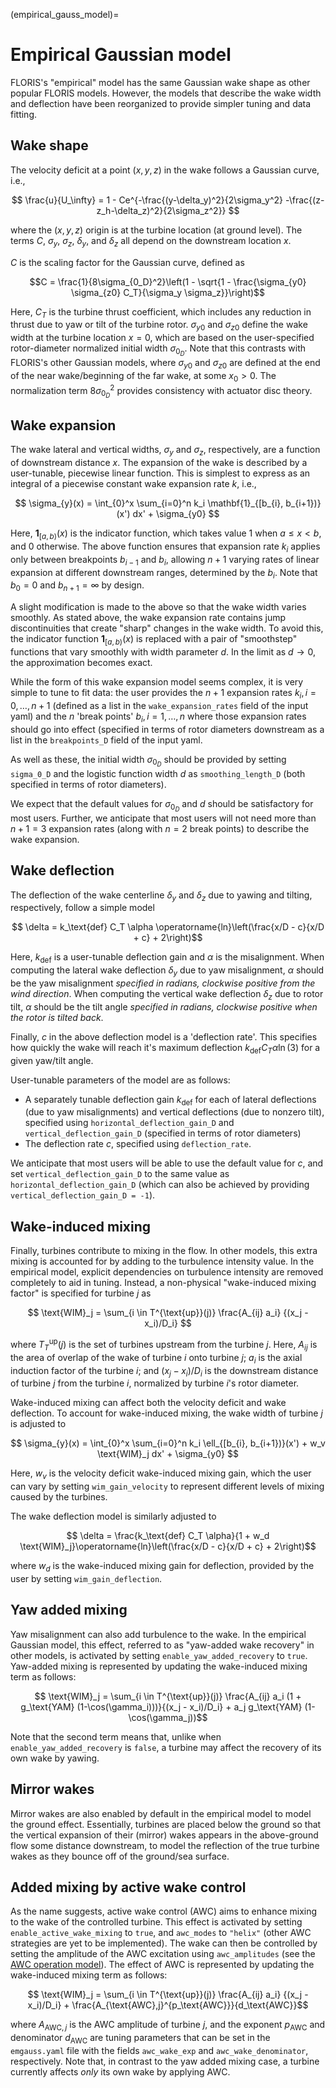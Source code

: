 
(empirical_gauss_model)=
# Empirical Gaussian model

FLORIS's "empirical" model has the same Gaussian wake shape as other popular
FLORIS models. However, the models that describe the wake width and deflection
have been reorganized to provide simpler tuning and data fitting.

## Wake shape

The velocity deficit at a point $(x, y, z)$ in the wake follows a Gaussian
curve, i.e.,

$$ \frac{u}{U_\infty} = 1 - Ce^{-\frac{(y-\delta_y)^2}{2\sigma_y^2} -\frac{(z-z_h-\delta_z)^2}{2\sigma_z^2}} $$

where the $(x, y, z)$ origin is at the turbine location (at ground level).
The terms $C$, $\sigma_y$, $\sigma_z$, $\delta_y$, and $\delta_z$ all depend
on the downstream location $x$.

$C$ is the scaling factor for the Gaussian curve, defined as

$$C = \frac{1}{8\sigma_{0_D}^2}\left(1 - \sqrt{1 - \frac{\sigma_{y0} \sigma_{z0} C_T}{\sigma_y \sigma_z}}\right)$$

Here, $C_T$ is the turbine thrust coefficient, which includes any reduction
in thrust due to yaw or tilt of the turbine rotor. $\sigma_{y0}$ and
$\sigma_{z0}$ define the wake width at the turbine location $x=0$, which are
based on the user-specified rotor-diameter normalized initial width
$\sigma_{0_D}$. Note that
this contrasts with FLORIS's
other Gaussian models, where $\sigma_{y0}$ and $\sigma_{z0}$ are defined at
the end of the near wake/beginning of the far wake, at some $x_0 > 0$. The
normalization term $8\sigma_{0_D}^2$ provides consistency with actuator
disc theory.

## Wake expansion
The wake lateral and vertical widths, $\sigma_y$ and $\sigma_z$, respectively,
are a function of downstream distance $x$. The expansion of the wake is
described by a user-tunable, piecewise linear function. This is simplest to
express as an integral of a piecewise constant wake expansion rate $k$, i.e.,

$$ \sigma_{y}(x) = \int_{0}^x \sum_{i=0}^n k_i \mathbf{1}_{[b_{i}, b_{i+1})} (x') dx' + \sigma_{y0} $$

Here, $\mathbf{1}_{[a, b)}(x)$ is the indicator function, which takes value
1 when $a \leq x < b$, and 0 otherwise.
The above function ensures that expansion rate $k_i$ applies only between
breakpoints $b_{i-1}$ and $b_i$, allowing $n+1$ varying rates of linear
expansion at different downstream ranges, determined by the $b_i$. Note that
$b_0 = 0$ and $b_{n+1} = \infty$ by design.

A slight modification is made to the above so that the wake width varies
smoothly. As stated above, the wake expansion rate contains jump
discontinuities that create "sharp" changes in the wake width. To avoid this,
the indicator function $\mathbf{1}_{[a, b)}(x)$ is replaced with a pair of
"smoothstep" functions that vary smoothly with width parameter $d$. In the
limit as $d\rightarrow 0$, the approximation becomes exact.

While the form of this wake expansion model seems complex, it is very simple
to tune to fit data: the user provides the $n+1$ expansion rates
$k_i, i=0,\dots,n+1$
(defined as a list in the `wake_expansion_rates` field of the input yaml)
and
the $n$ 'break points' $b_i, i=1,\dots,n$ where those expansion rates should go
into effect (specified in terms of rotor diameters downstream as a list in the
`breakpoints_D` field of the input yaml.

As well as these, the initial width $\sigma_{0_D}$ should be
provided by setting `sigma_0_D` and the
logistic function width $d$ as `smoothing_length_D` (both specified in
terms of rotor diameters).

We expect that the default values for $\sigma_{0_D}$ and $d$ should be
satisfactory for most users. Further, we anticipate that most users will not
need more than $n+1=3$ expansion rates (along with $n=2$ break points) to
describe the wake expansion.

## Wake deflection

The deflection of the wake centerline $\delta_y$ and $\delta_z$ due to
yawing and tilting, respectively, follow a simple model

$$ \delta = k_\text{def} C_T \alpha \operatorname{ln}\left(\frac{x/D - c}{x/D + c} + 2\right)$$

Here, $k_\text{def}$ is a user-tunable deflection gain and $\alpha$ is the
misalignment. When computing the lateral wake deflection $\delta_y$ due to
yaw misalignment, $\alpha$ should be the yaw misalignment _specified in
radians, clockwise positive from the wind direction_. When
computing the vertical wake deflection $\delta_z$ due to rotor tilt,
$\alpha$ should be the tilt angle _specified in radians, clockwise positive
when the rotor is tilted back_.

Finally, $c$ in the above deflection model is a 'deflection rate'. This
specifies how quickly the wake will reach it's maximum deflection
$k_\text{def} C_T \alpha \operatorname{ln}(3)$ for a given
yaw/tilt angle.

User-tunable parameters of the model are as follows:
- A separately tunable deflection gain $k_\text{def}$ for each of
lateral deflections (due to yaw misalignments) and vertical deflections
(due to nonzero tilt), specified using `horizontal_deflection_gain_D` and
`vertical_deflection_gain_D` (specified in terms of rotor diameters)
- The deflection rate $c$, specified using `deflection_rate`.

We anticipate that most users will be able to use the default value for $c$,
and set `vertical_deflection_gain_D` to the same value as
`horizontal_deflection_gain_D` (which can also be achieved by providing
`vertical_deflection_gain_D = -1`).

## Wake-induced mixing

Finally, turbines contribute to mixing in the flow. In other models, this
extra mixing is accounted for by adding to the turbulence intensity value. In
the empirical model, explicit dependencies on turbulence intensity are removed
completely to aid in tuning. Instead, a non-physical "wake-induced mixing
factor" is specified for turbine $j$ as

$$ \text{WIM}_j = \sum_{i \in T^{\text{up}}(j)} \frac{A_{ij} a_i} {(x_j - x_i)/D_i} $$

where $T_T^{\text{up}}(j)$ is the set of turbines upstream from the turbine
$j$. Here, $A_{ij}$ is the area of overlap of the wake of turbine $i$
onto turbine $j$; $a_i$ is the axial induction factor of the
turbine $i$;
and $(x_j - x_i)/D_i$ is the downstream distance of turbine $j$ from
the turbine $i$, normalized by turbine $i$'s rotor diameter.

Wake-induced mixing can affect both the velocity deficit and wake deflection.
To account for wake-induced mixing, the wake width of turbine $j$ is adjusted
to

$$ \sigma_{y}(x) = \int_{0}^x \sum_{i=0}^n k_i \ell_{[b_{i}, b_{i+1})}(x') + w_v \text{WIM}_j   dx' + \sigma_{y0} $$

Here, $w_v$ is the velocity deficit wake-induced mixing gain, which the
user can vary by setting `wim_gain_velocity` to represent different levels of
mixing caused by the turbines.

The wake deflection model is similarly adjusted to

$$ \delta = \frac{k_\text{def} C_T \alpha}{1 + w_d \text{WIM}_j}\operatorname{ln}\left(\frac{x/D - c}{x/D + c} + 2\right)$$

where $w_d$ is the wake-induced mixing gain for deflection, provided by the
user by setting `wim_gain_deflection`.

## Yaw added mixing

Yaw misalignment can also add turbulence to the wake. In the empirical Gaussian
model, this effect, referred to as "yaw-added wake recovery" in other models,
is activated by setting
`enable_yaw_added_recovery` to `true`. Yaw-added mixing is represented
by updating the wake-induced mixing term as follows:

$$ \text{WIM}_j = \sum_{i \in T^{\text{up}}(j)} \frac{A_{ij} a_i (1 + g_\text{YAM} (1-\cos(\gamma_i)))}{(x_j - x_i)/D_i} + a_j g_\text{YAM} (1-\cos(\gamma_j))$$

Note that the second term means that, unlike when `enable_yaw_added_recovery`
is `false`, a turbine may affect the recovery of its own wake by yawing.

## Mirror wakes

Mirror wakes are also enabled by default in the empirical model to model the
ground effect. Essentially, turbines are placed below the ground so that
the vertical expansion of their (mirror) wakes appears in the above-ground
flow some distance downstream, to model the reflection of the true turbine
wakes as they bounce off of the ground/sea surface.

## Added mixing by active wake control

As the name suggests, active wake control (AWC) aims to enhance mixing to the
wake of the controlled turbine. This effect is activated by setting
`enable_active_wake_mixing` to `true`, and `awc_modes` to `"helix"` (other AWC
strategies are yet to be implemented). The wake can then be controlled by
setting the amplitude of the AWC excitation using `awc_amplitudes` (see the
[AWC operation model](operation_models_user.ipynb#awc-model)).
The effect of AWC is represented by updating the
wake-induced mixing term as follows:

$$ \text{WIM}_j = \sum_{i \in T^{\text{up}}(j)} \frac{A_{ij} a_i} {(x_j - x_i)/D_i} + 
\frac{A_{\text{AWC},j}^{p_\text{AWC}}}{d_\text{AWC}}$$

where $A_{\text{AWC},j}$ is the AWC amplitude of turbine $j$, and the exponent $p_\text{AWC}$ and
denominator $d_\text{AWC}$ are tuning parameters that can be set in the `emgauss.yaml` file with
the fields `awc_wake_exp` and `awc_wake_denominator`, respectively.
Note that, in contrast to the yaw added mixing case, a turbine currently affects _only_ its own
wake by applying AWC.
